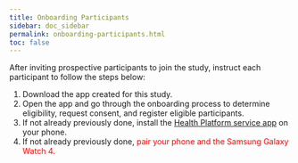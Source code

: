 ```yaml
---
title: Onboarding Participants
sidebar: doc_sidebar
permalink: onboarding-participants.html
toc: false
---
```


After inviting prospective participants to join the study, instruct each participant to follow the steps below:

1. Download the app created for this study.
2. Open the app and go through the onboarding process to determine eligibility, request consent, and register eligible participants.
3. If not already previously done, install the [Health Platform service app](https://play.google.com/store/apps/details?id=com.samsung.android.service.health&hl=en&gl=US) on your phone.
4. If not already previously done, <span style="color:red">pair your phone and the Samsung Galaxy Watch 4.</span>
